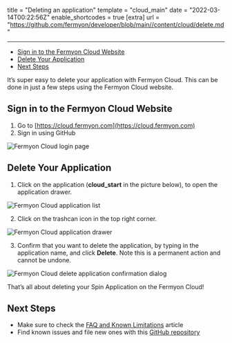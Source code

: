 title = "Deleting an application"
template = "cloud_main"
date = "2022-03-14T00:22:56Z"
enable_shortcodes = true
[extra]
url = "https://github.com/fermyon/developer/blob/main//content/cloud/delete.md"

---
- [Sign in to the Fermyon Cloud Website](#sign-in-to-the-fermyon-cloud-website)
- [Delete Your Application](#delete-your-application)
- [Next Steps](#next-steps)

It’s super easy to delete your application with Fermyon Cloud. This can be done in just a few steps using the Fermyon Cloud website.

## Sign in to the Fermyon Cloud Website

1. Go to [https://cloud.fermyon.com](https://cloud.fermyon.com)
1. Sign in using GitHub
 
![Fermyon Cloud login page](/static/image/login.png)

## Delete Your Application

1. Click on the application (**cloud_start** in the picture below), to open the application drawer.

![Fermyon Cloud application list](/static/image/apps.png)

2. Click on the trashcan icon in the top right corner.

![Fermyon Cloud application drawer](/static/image/drawer.png)

3. Confirm that you want to delete the application, by typing in the application name, and click **Delete**. Note this is a permanent action and cannot be undone. 

![Fermyon Cloud delete application confirmation dialog](/static/image/delete.png)

That’s all about deleting your Spin Application on the Fermyon Cloud!

## Next Steps

- Make sure to check the [FAQ and Known Limitations](faq) article
- Find known issues and file new ones with this [GitHub repository](https://github.com/fermyon/feedback)
